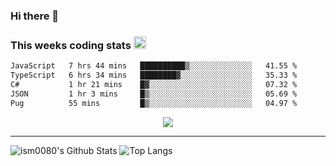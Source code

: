 ### Hi there 👋

<!--START_SECTION:giphy-->
<!--END_SECTION:giphy-->

### This weeks coding stats <img src="https://media1.giphy.com/media/LmNwrBhejkK9EFP504/giphy.gif?cid=ecf05e4723nsktnyyj53u162g7cy5rjqfg6gz06kxdg5y55g&rid=giphy.gif" width="20" height="20" />
<!--START_SECTION:waka-->

```txt
JavaScript   7 hrs 44 mins   ██████████▒░░░░░░░░░░░░░░   41.55 %
TypeScript   6 hrs 34 mins   ████████▓░░░░░░░░░░░░░░░░   35.33 %
C#           1 hr 21 mins    █▓░░░░░░░░░░░░░░░░░░░░░░░   07.32 %
JSON         1 hr 3 mins     █▒░░░░░░░░░░░░░░░░░░░░░░░   05.69 %
Pug          55 mins         █▒░░░░░░░░░░░░░░░░░░░░░░░   04.97 %
```

<!--END_SECTION:waka-->

<!--START_SECTION:comicstrip-->
<p align="center">
 <a href="https://xkcd.com/">
 <img src="https://imgs.xkcd.com/comics/physics_vs_magic.png" />
</a>
</p>
<!--END_SECTION:comicstrip-->

---

![ism0080's Github Stats](https://github-readme-stats.vercel.app/api?username=ism0080&show_icons=true%hide_border=true&hide=issues)
![Top Langs](https://github-readme-stats.vercel.app/api/top-langs/?username=ism0080&layout=compact)

<!--
**ism0080/ism0080** is a ✨ _special_ ✨ repository because its `README.md` (this file) appears on your GitHub profile.

Here are some ideas to get you started:

- 🔭 I’m currently working on ...
- 🌱 I’m currently learning ...
- 👯 I’m looking to collaborate on ...
- 🤔 I’m looking for help with ...
- 💬 Ask me about ...
- 📫 How to reach me: ...
- 😄 Pronouns: ...
- ⚡ Fun fact: ...
-->
